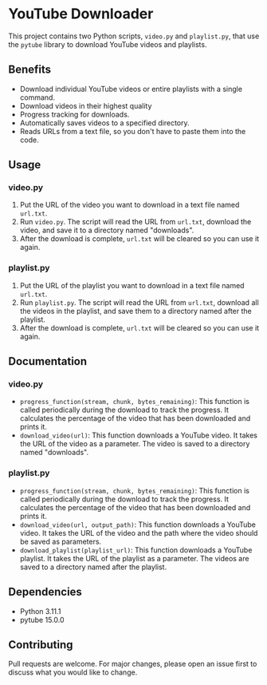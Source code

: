 # YouTube Downloader

This project contains two Python scripts, `video.py` and `playlist.py`, that use the `pytube` library to download YouTube videos and playlists.

## Benefits

- Download individual YouTube videos or entire playlists with a single command.
- Download videos in their highest quality
- Progress tracking for downloads.
- Automatically saves videos to a specified directory.
- Reads URLs from a text file, so you don't have to paste them into the code.

## Usage

### video.py

1. Put the URL of the video you want to download in a text file named `url.txt`.
2. Run `video.py`. The script will read the URL from `url.txt`, download the video, and save it to a directory named "downloads".
3. After the download is complete, `url.txt` will be cleared so you can use it again.

### playlist.py

1. Put the URL of the playlist you want to download in a text file named `url.txt`.
2. Run `playlist.py`. The script will read the URL from `url.txt`, download all the videos in the playlist, and save them to a directory named after the playlist.
3. After the download is complete, `url.txt` will be cleared so you can use it again.

## Documentation

### video.py

- `progress_function(stream, chunk, bytes_remaining)`: This function is called periodically during the download to track the progress. It calculates the percentage of the video that has been downloaded and prints it.
- `download_video(url)`: This function downloads a YouTube video. It takes the URL of the video as a parameter. The video is saved to a directory named "downloads".

### playlist.py

- `progress_function(stream, chunk, bytes_remaining)`: This function is called periodically during the download to track the progress. It calculates the percentage of the video that has been downloaded and prints it.
- `download_video(url, output_path)`: This function downloads a YouTube video. It takes the URL of the video and the path where the video should be saved as parameters.
- `download_playlist(playlist_url)`: This function downloads a YouTube playlist. It takes the URL of the playlist as a parameter. The videos are saved to a directory named after the playlist.

## Dependencies

- Python 3.11.1
- pytube 15.0.0


## Contributing

Pull requests are welcome. For major changes, please open an issue first to discuss what you would like to change.

